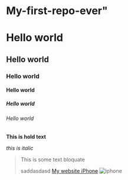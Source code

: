 # My-first-repo-ever" 
# Hello world
## Hello world
### Hello world
#### Hello world
##### Hello world
###### Hello world
**This is hold text**
 
 *this is italic*
 >This is some text bloquate
 >
 >saddasdasd
 [My website iPhone](https://openshop.uz)
 ![iphone](https://openshop.uz/public/storage/uploads/products/photos/202210/LAeHdDTNTM9Ao4rMLczeZGQMJRrcvdrkNPtEebcn.jpg)


